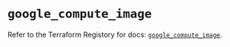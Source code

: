 # `google_compute_image`

Refer to the Terraform Registory for docs: [`google_compute_image`](https://registry.terraform.io/providers/hashicorp/google-beta/4.80.0/docs/resources/google_compute_image).
